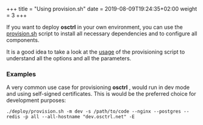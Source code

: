 +++
title = "Using provision.sh"
date = 2019-08-09T19:24:35+02:00
weight = 3
+++

If you want to deploy **osctrl** in your own environment, you can use the [provision.sh](https://github.com/jmpsec/osctrl/blob/master/deploy/provision.sh) script to install all necessary dependencies and to configure all components.

It is a good idea to take a look at the [usage](/usage/provision.sh/) of the provisioning script to understand all the options and all the parameters.

### Examples

A very common use case for provisioning **osctrl** , would run in dev mode and using self-signed certificates. This is would be the preferred choice for development purposes:

```properties
./deploy/provision.sh -m dev -s /path/to/code --nginx --postgres --redis -p all --all-hostname "dev.osctrl.net" -E
```
